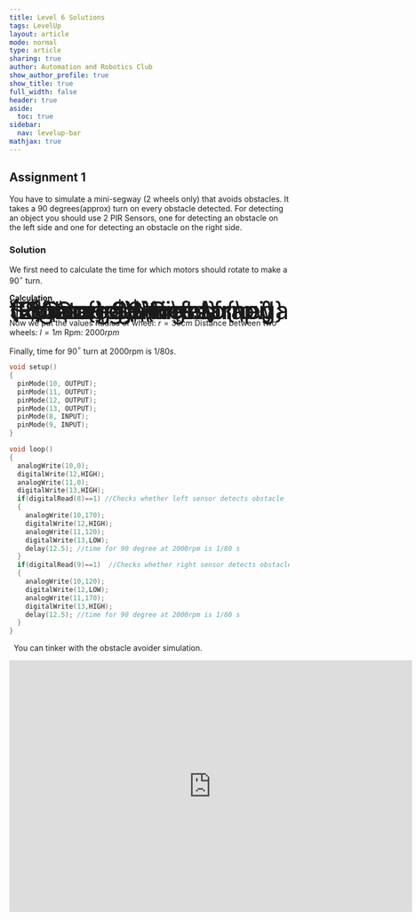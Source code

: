 ```yaml
---
title: Level 6 Solutions
tags: LevelUp
layout: article
mode: normal
type: article
sharing: true
author: Automation and Robotics Club
show_author_profile: true
show_title: true
full_width: false
header: true
aside:
  toc: true
sidebar:
  nav: levelup-bar
mathjax: true	
---
```


## Assignment 1
You have to simulate a mini-segway (2 wheels only) that avoids obstacles. It takes a 90 degrees(approx) turn on every obstacle detected. For detecting an object you should use 2 PIR Sensors, one for detecting an obstacle on the left side and one for detecting an obstacle on the right side.
### Solution
We first need to calculate the time for which motors should rotate to make a 90$^{\circ}$ turn.

**Calculation**   

<span style="font-size:3.1em; line-height:0%">
$$ \Omega\times\frac{l}{2}=\omega\times r \Rightarrow t=\frac{\pi}{2\Omega}  \Rightarrow t=\frac{\pi\times l}{2\times 2\times \omega \times r} $$
</span>


Now we put the values
Radius of wheel: $r = 30 cm$
Distance between two wheels: $l= 1 m$
Rpm: $2000 rpm$
&nbsp;

Finally, time for 90$^{\circ}$ turn at 2000rpm is $1/80 s$.

```c++
void setup()
{
  pinMode(10, OUTPUT);
  pinMode(11, OUTPUT);
  pinMode(12, OUTPUT);
  pinMode(13, OUTPUT);
  pinMode(8, INPUT);
  pinMode(9, INPUT);
}

void loop()
{
  analogWrite(10,0);
  digitalWrite(12,HIGH);
  analogWrite(11,0);
  digitalWrite(13,HIGH);
  if(digitalRead(8)==1) //Checks whether left sensor detects obstacle
  {
    analogWrite(10,170);
    digitalWrite(12,HIGH);
    analogWrite(11,120);
    digitalWrite(13,LOW);
    delay(12.5); //time for 90 degree at 2000rpm is 1/80 s
  }
  if(digitalRead(9)==1)  //Checks whether right sensor detects obstacle
  {
    analogWrite(10,120);
    digitalWrite(12,LOW);
    analogWrite(11,170);
    digitalWrite(13,HIGH);
    delay(12.5); //time for 90 degree at 2000rpm is 1/80 s
  }
}
```
&nbsp;
You can tinker with the obstacle avoider simulation.
<iframe width="725" height="453" src="https://www.tinkercad.com/embed/cpwzefqQeBC?editbtn=1" frameborder="0" marginwidth="0" marginheight="0" scrolling="no"></iframe>